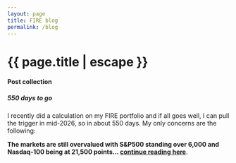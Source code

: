 ```yaml
---
layout: page
title: FIRE blog
permalink: /blog
---
```


<h1 class="page-title">{{ page.title | escape }}</h1>
    
<div class="section">
    <div class="row">
          <div class="col s12">
		  <h4>Post collection</h4> 
<h5>550 days to go</h5>

<p>I recently did a calculation on my FIRE portfolio and if all goes well, I can pull the trigger in mid-2026, so in about 550 days. My only concerns are the following:<p/>
<p><strong>The markets are still overvalued with S&P500 standing over 6,000 and Nasdaq-100 being at 21,500 points... <a href="blog-1"> continue reading here</a></strong>.</p>